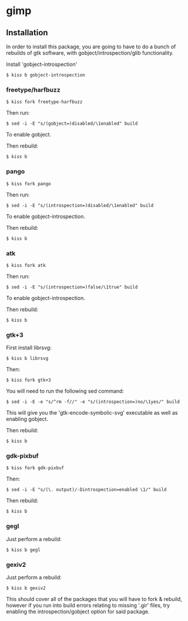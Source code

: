 # gimp

## Installation

In order to install this package, you are going to have to do a bunch
of rebuilds of gtk software, with gobject/introspection/glib functionality.

Install 'gobject-introspection'

`$ kiss b gobject-introspection`

### freetype/harfbuzz

`$ kiss fork freetype-harfbuzz`

Then run:

`$ sed -i -E "s/(gobject=)disabled/\1enabled" build`

To enable gobject.

Then rebuild:

`$ kiss b`

### pango

`$ kiss fork pango`

Then run:

`$ sed -i -E "s/(introspection=)disabled/\1enabled" build`

To enable gobject-introspection.

Then rebuild:

`$ kiss b`

### atk

`$ kiss fork atk`

Then run:

`$ sed -i -E "s/(introspection=)false/\1true" build`

To enable gobject-introspection.

Then rebuild:

`$ kiss b`

### gtk+3

First install librsvg:

`$ kiss b librsvg`

Then:

`$ kiss fork gtk+3`

You will need to run the following sed command:

`$ sed -i -E -e "s/^rm -f//" -e "s/(introspection=)no/\1yes/" build`

This will give you the 'gtk-encode-symbolic-svg' executable as well as enabling
gobject.

Then rebuild:

`$ kiss b`

### gdk-pixbuf

`$ kiss fork gdk-pixbuf`

Then:

`$ sed -i -E "s/(\. output)/-Dintrospection=enabled \1/" build`

Then rebuild:

`$ kiss b`

### gegl

Just perform a rebuild:

`$ kiss b gegl`

### gexiv2

Just perform a rebuild:

`$ kiss b gexiv2`

This should cover all of the packages that you will have to fork & rebuild,
however if you run into build errors relating to missing '.gir' files,
try enabling the introspection/gobject option for said package.

